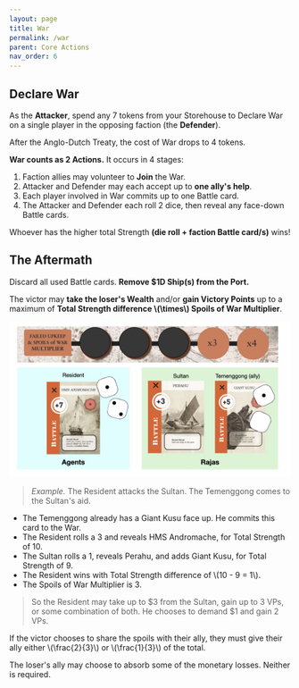 ```yaml
---
layout: page
title: War
permalink: /war
parent: Core Actions
nav_order: 6
---
```

## Declare War

As the **Attacker**, spend any 7 tokens from your Storehouse to Declare War on a single player in the opposing faction (the **Defender**).

After the Anglo-Dutch Treaty, the cost of War drops to 4 tokens.

**War counts as 2 Actions.** It occurs in 4 stages:

1. Faction allies may volunteer to **Join** the War.
2. Attacker and Defender may each accept up to **one ally's help**.
3. Each player involved in War commits up to one Battle card.
4. The Attacker and Defender each roll 2 dice, then reveal any face-down Battle cards.

Whoever has the higher total Strength **(die roll + faction Battle card/s)** wins!

## The Aftermath

Discard all used Battle cards. **Remove $1D Ship(s) from the Port.**

The victor may **take the loser's Wealth** and/or **gain Victory Points** up to a maximum of **Total Strength difference \\(\times\\) Spoils of War Multiplier**.

![Battle example.](img/4_battle_example.jpg)

> *Example.* The Resident attacks the Sultan. The Temenggong comes to the Sultan's aid.
- The Temenggong already has a Giant Kusu face up. He commits this card to the War.
- The Resident rolls a 3 and reveals HMS Andromache, for Total Strength of 10.
- The Sultan rolls a 1, reveals Perahu, and adds Giant Kusu, for Total Strength of 9.
- The Resident wins with Total Strength difference of \\(10 - 9 = 1\\).
- The Spoils of War Multiplier is 3.

> So the Resident may take up to $3 from the Sultan, gain up to 3 VPs, or some combination of both. He chooses to demand $1 and gain 2 VPs.

If the victor chooses to share the spoils with their ally, they must give their ally either \\(\frac{2}{3}\\) or \\(\frac{1}{3}\\) of the total.

The loser's ally may choose to absorb some of the monetary losses. Neither is required.

<!-- > **3-player game: the solo player may commit 2 battle cards.** -->